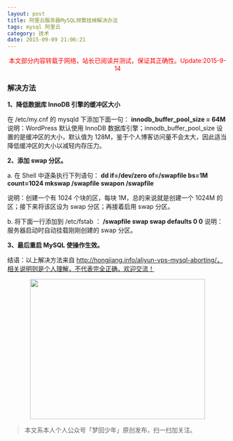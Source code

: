 ```yaml
---
layout: post
title: 阿里云服务器MySQL频繁挂掉解决办法
tags: mysql 阿里云
category: 技术
date: 2015-09-09 21:06:21
---
```


<font color="red"><center>本文部分内容转载于网络，站长已阅读并测试，保证其正确性。Update:2015-9-14</center></font>

### 解决方法

**1、降低数据库 InnoDB 引擎的缓冲区大小**

在 /etc/my.cnf 的 mysqld 下添加下面一句：
**innodb_buffer_pool_size = 64M**
说明：WordPress 默认使用 InnoDB 数据库引擎；innodb_buffer_pool_size 设置的是缓冲区的大小，默认值为 128M，鉴于个人博客访问量不会太大，因此适当降低缓冲区的大小以减轻内存压力。

**2、添加 swap 分区。**

a. 在 Shell 中逐条执行下列语句：
**dd if=/dev/zero of=/swapfile bs=1M count=1024
mkswap /swapfile
swapon /swapfile**

说明：创建一个有 1024 个块的区，每块 1M，总的来说就是创建一个 1024M 的区；接下来将该区设为 swap 分区；再接着启用 swap 分区。

 b. 将下面一行添加到 /etc/fstab ：
**/swapfile swap swap defaults 0 0**
说明：服务器启动时自动挂载刚刚创建的 swap 分区。

**3、最后重启 MySQL 使操作生效。**

结语：以上解决方法来自 http://hongjiang.info/aliyun-vps-mysql-aborting/，相关说明则是个人理解，不代表完全正确，欢迎交流！ 

<div align="center">
<img src="http://7xlkoc.com1.z0.glb.clouddn.com/qrcodenew.jpg" width="400" height="320" />
</div>

> 本文系本人个人公众号「梦回少年」原创发布，扫一扫加关注。